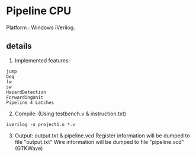 # Pipeline CPU

Platform : Windows iVerilog.

## details

1. Implemented features:
```
jump
beq
lw
sw
HazardDetection
ForwardingUnit
Pipeline 4 Latches
```
2. Compile: (Using testbench.v & instruction.txt)
```
iverilog -o project1.o *.v
```
3. Output: output.txt & pipeline.vcd
Register information will be dumped to file "output.txt"
Wire information will be dumped to file "pipeline.vcd" (GTKWave)
